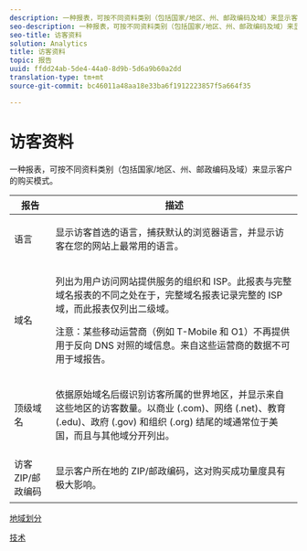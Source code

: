 ```yaml
---
description: 一种报表，可按不同资料类别（包括国家/地区、州、邮政编码及域）来显示客户的购买模式。
seo-description: 一种报表，可按不同资料类别（包括国家/地区、州、邮政编码及域）来显示客户的购买模式。
seo-title: 访客资料
solution: Analytics
title: 访客资料
topic: 报告
uuid: ffdd24ab-5de4-44a0-8d9b-5d6a9b60a2dd
translation-type: tm+mt
source-git-commit: bc46011a48aa18e33ba6f1912223857f5a664f35

---
```



# 访客资料

一种报表，可按不同资料类别（包括国家/地区、州、邮政编码及域）来显示客户的购买模式。

<table id="table_B09EA999973A4646BF66DF5D7BEA0820"> 
 <thead> 
  <tr> 
   <th colname="col1" class="entry"> 报告 </th> 
   <th colname="col2" class="entry"> 描述 </th> 
  </tr> 
 </thead>
 <tbody> 
  <tr> 
   <td colname="col1"> 语言 </td> 
   <td colname="col2"> <p> 显示访客首选的语言，捕获默认的浏览器语言，并显示访客在您的网站上最常用的语言。 </p> </td> 
  </tr> 
  <tr> 
   <td colname="col1"> 域名 </td> 
   <td colname="col2"> <p> 列出为用户访问网站提供服务的组织和 ISP。此报表与<span class="wintitle">完整域名</span>报表的不同之处在于，<span class="wintitle">完整域名</span>报表记录完整的 ISP 域，而此报表仅列出二级域。 </p> <p> <p>注意：某些移动运营商（例如 T-Mobile 和 O1）不再提供用于反向 DNS 对照的域信息。来自这些运营商的数据不可用于域报告。 </p> </p> </td> 
  </tr> 
  <tr> 
   <td colname="col1"> 顶级域名 </td> 
   <td colname="col2"> <p> 依据原始域名后缀识别访客所属的世界地区，并显示来自这些地区的访客数量。以商业 (.com)、网络 (.net)、教育 (.edu)、政府 (.gov) 和组织 (.org) 结尾的域通常位于美国，而且与其他域分开列出。 </p> </td> 
  </tr> 
  <tr> 
   <td colname="col1"> 访客 ZIP/邮政编码 </td> 
   <td colname="col2"> <p> 显示客户所在地的 ZIP/邮政编码，这对购买成功量度具有极大影响。 </p> </td> 
  </tr> 
 </tbody> 
</table>

[地域划分](/help/components/c-variables/dimensionslist/reports-geosegmentation.md)

[技术](/help/components/c-variables/dimensionslist/reports-technology.md)
